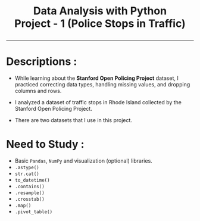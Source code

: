
<h1><p style="text-align: center;">Data Analysis with Python <br>Project - 1 (Police Stops in Traffic)</p></h1> 

***
# Descriptions :
    
 - While learning about the **Stanford Open Policing Project** dataset, I practiced correcting data types, handling missing values, and dropping columns and rows.

 - I analyzed a dataset of traffic stops in Rhode Island collected by the Stanford Open Policing Project.

 - There are two datasets that I use in this project.
 
 # Need to Study :
 - Basic `Pandas`, `NumPy` and visualization (optional) libraries.
 - `.astype()`
 - `str.cat()`
 - `to_datetime()`
 - `.contains()`
 - `.resample()`
 - `.crosstab()`
 - `.map()`
 - `.pivot_table()`
